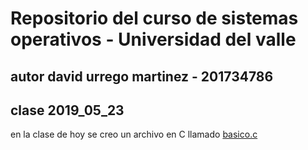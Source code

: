 # Repositorio del curso de sistemas operativos - Universidad del valle
## autor david urrego martinez - 201734786

## clase 2019_05_23

en la clase de hoy se creo un archivo en C llamado [basico.c](basico.c)
